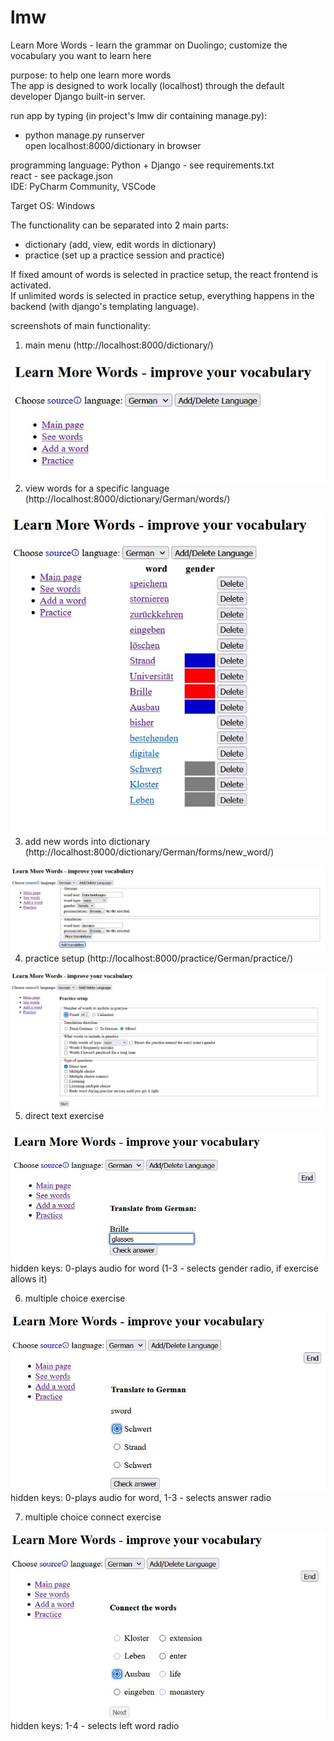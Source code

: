 # lmw
Learn More Words - learn the grammar on Duolingo; customize the vocabulary you want to learn here

purpose: to help one learn more words  
The app is designed to work locally (localhost) through the default developer Django built-in server.  

run app by typing (in project's lmw dir containing manage.py):  
- python manage.py runserver  
open localhost:8000/dictionary in browser

programming language: Python + Django - see requirements.txt  
react - see package.json  
IDE: PyCharm Community, VSCode  

Target OS: Windows  

The functionality can be separated into 2 main parts:
- dictionary (add, view, edit words in dictionary)  
- practice (set up a practice session and practice)  

If fixed amount of words is selected in practice setup, the react frontend is activated.  
If unlimited words is selected in practice setup, everything happens in the backend (with django's templating language).  

screenshots of main functionality:
1. main menu (http://localhost:8000/dictionary/)  
<p><img align="left" src="index.jpg" /></p>  

2. view words for a specific language (http://localhost:8000/dictionary/German/words/)  
<p><img align="left" src="words_for_specific_lang.jpg" /></p>  

3. add new words into dictionary (http://localhost:8000/dictionary/German/forms/new_word/)  
<p><img align="left" src="adding_new_word.jpg" /></p>  

4. practice setup (http://localhost:8000/practice/German/practice/)  
<p><img align="left" src="practice_setup.jpg" /></p>  

5. direct text exercise  
<p><img align="left" src="direct_text.jpg" /></p>  
hidden keys: 0-plays audio for word (1-3 - selects gender radio, if exercise allows it)  

6. multiple choice exercise  
<p><img align="left" src="multiple_choice.jpg" /></p>  
hidden keys: 0-plays audio for word, 1-3 - selects answer radio  

7. multiple choice connect exercise  
<p><img align="left" src="multi_choice_connect.jpg" /></p>  
hidden keys: 1-4 - selects left word radio  

